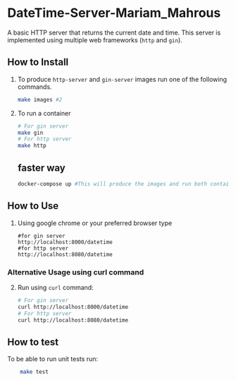 # DateTime-Server-Mariam_Mahrous

A basic HTTP server that returns the current date and time. This server is implemented using multiple web frameworks (`http` and `gin`).

## How to Install

1. To produce `http-server` and `gin-server` images run one of the following commands.
    ```sh
    make images #2
    ```

2. To run a container 
    ```sh 
    # For gin server
    make gin
    # For http server
    make http
    ```
    ## faster way
    ```sh 
    docker-compose up #This will produce the images and run both containers
    ```

## How to Use

1. Using google chrome or your preferred browser type
    <br>
    ```
    #for gin server
    http://localhost:8000/datetime
    #for http server
    http://localhost:8080/datetime
    ```
### Alternative Usage using curl command

2. Run using `curl` command:
    ```sh
    # For gin server
    curl http://localhost:8000/datetime
    # For http server
    curl http://localhost:8080/datetime
    ```

## How to test
To be able to run unit tests run: <br>
```sh
    make test
```
<br>